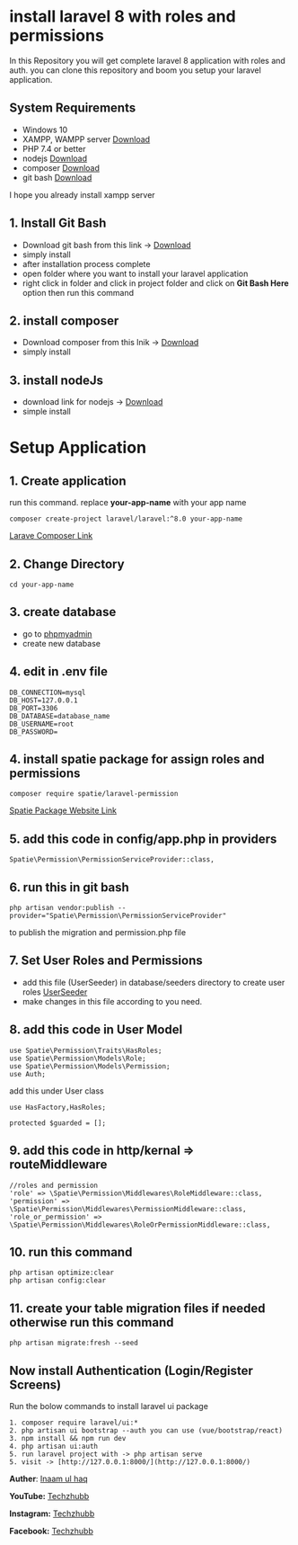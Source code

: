 # install laravel 8 with roles and permissions
In this Repository you will get complete laravel 8 application with roles and auth. you can clone this repository and boom you setup your laravel application.

## System Requirements

* Windows 10
* XAMPP, WAMPP server [Download](https://www.apachefriends.org/download.html)
* PHP 7.4 or better
* nodejs [Download](https://nodejs.org/en/download/)
* composer [Download](https://getcomposer.org/Composer-Setup.exe)
* git bash [Download](https://git-scm.com/downloads)

I hope you already install xampp server

## 1. Install Git Bash

* Download git bash from this link -> [Download](https://git-scm.com/downloads)
* simply install
* after installation process complete
* open folder where you want to install your laravel application
* right click in folder and click in project folder and click on **Git Bash Here** option then run this command

## 2. install composer

* Download composer from this lnik -> [Download](https://getcomposer.org/Composer-Setup.exe)
* simply install

## 3. install nodeJs

* download link for nodejs -> [Download](https://nodejs.org/en/download/)
* simple install

# Setup Application

## 1. Create application
run this command. replace **your-app-name** with your app name

    composer create-project laravel/laravel:^8.0 your-app-name

[Larave Composer Link](https://laravel.com/docs/8.x/installation#installation-via-composer)

## 2. Change Directory

    cd your-app-name
     
## 3. create database

* go to [phpmyadmin](http://localhost/phpmyadmin/index.php?route=/server/databases&server=1)
* create new database

## 4. edit in .env file

    DB_CONNECTION=mysql
    DB_HOST=127.0.0.1
    DB_PORT=3306
    DB_DATABASE=database_name
    DB_USERNAME=root
    DB_PASSWORD=
    
## 4. install spatie package for assign roles and permissions

    composer require spatie/laravel-permission
    
[Spatie Package Website Link](https://spatie.be/docs/laravel-permission/v4/installation-laravel)

## 5. add this code in config/app.php in providers

    Spatie\Permission\PermissionServiceProvider::class,

## 6. run this in git bash

    php artisan vendor:publish --provider="Spatie\Permission\PermissionServiceProvider"
    
to publish the migration and permission.php file

## 7.  Set User Roles and Permissions

* add this file (UserSeeder) in database/seeders directory to create user roles [UserSeeder](https://www.mediafire.com/file/cdnz4kda8ky5zfv/UserSeeder.php/file)
* make changes in this file according to you need.

## 8. add this code in User Model 

    use Spatie\Permission\Traits\HasRoles;
    use Spatie\Permission\Models\Role;
    use Spatie\Permission\Models\Permission;
    use Auth;

add this under User class

    use HasFactory,HasRoles;
    
    protected $guarded = [];
    
## 9. add this code in http/kernal => routeMiddleware

    //roles and permission
    'role' => \Spatie\Permission\Middlewares\RoleMiddleware::class,
    'permission' => \Spatie\Permission\Middlewares\PermissionMiddleware::class,
    'role_or_permission' => \Spatie\Permission\Middlewares\RoleOrPermissionMiddleware::class,
    
## 10. run this command

    php artisan optimize:clear
    php artisan config:clear

## 11. create your table migration files if needed otherwise run this command 
    
    php artisan migrate:fresh --seed

## Now install Authentication (Login/Register Screens)

Run the bolow commands to install laravel ui package

    1. composer require laravel/ui:*
    2. php artisan ui bootstrap --auth you can use (vue/bootstrap/react)
    3. npm install && npm run dev
    4. php artisan ui:auth
    5. run laravel project with -> php artisan serve
    5. visit -> [http://127.0.0.1:8000/](http://127.0.0.1:8000/)

**Auther**: [Inaam ul haq](https://github.com/Inaam-ul-haq)

**YouTube:** [Techzhubb](https://www.youtube.com/c/techzhub)

**Instagram:** [Techzhubb](https://www.instagram.com/techzhubb/)

**Facebook:** [Techzhubb](https://www.facebook.com/techzhubb/)
